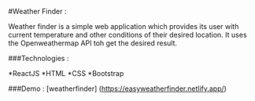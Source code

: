 #Weather Finder :

Weather finder is a simple web application which provides its user with current temperature and other conditions of their desired location. It uses the Openweathermap API toh get the desired result.

###Technologies :

*ReactJS
*HTML
*CSS
*Bootstrap

###Demo :
[weatherfinder] (https://easyweatherfinder.netlify.app/)
